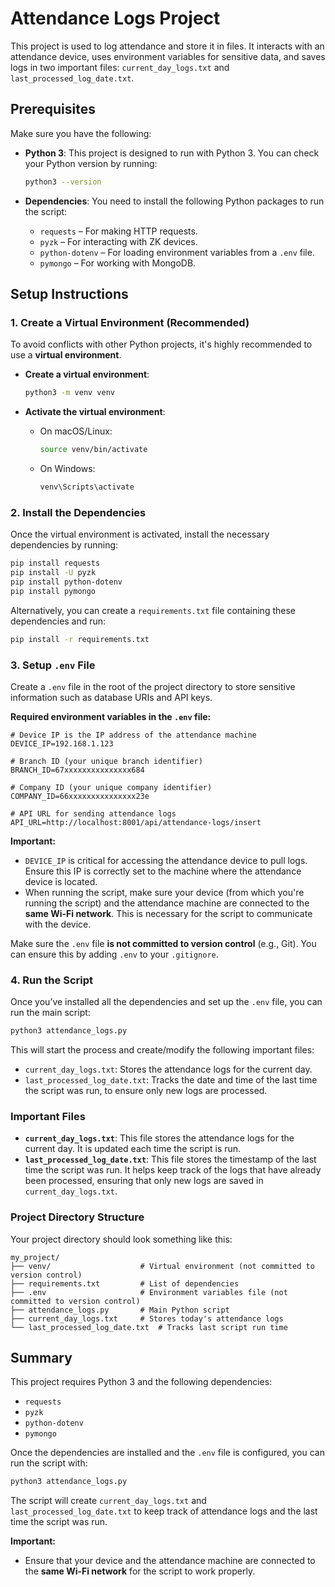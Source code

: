 # Attendance Logs Project

This project is used to log attendance and store it in files. It interacts with an attendance device, uses environment variables for sensitive data, and saves logs in two important files: `current_day_logs.txt` and `last_processed_log_date.txt`.

## Prerequisites

Make sure you have the following:

- **Python 3**: This project is designed to run with Python 3. You can check your Python version by running:
  ```bash
  python3 --version
  ```

- **Dependencies**: You need to install the following Python packages to run the script:
  - `requests` – For making HTTP requests.
  - `pyzk` – For interacting with ZK devices.
  - `python-dotenv` – For loading environment variables from a `.env` file.
  - `pymongo` – For working with MongoDB.

## Setup Instructions

### 1. Create a Virtual Environment (Recommended)

To avoid conflicts with other Python projects, it's highly recommended to use a **virtual environment**.

- **Create a virtual environment**:
  ```bash
  python3 -m venv venv
  ```

- **Activate the virtual environment**:
  - On macOS/Linux:
    ```bash
    source venv/bin/activate
    ```
  - On Windows:
    ```bash
    venv\Scripts\activate
    ```

### 2. Install the Dependencies

Once the virtual environment is activated, install the necessary dependencies by running:

```bash
pip install requests
pip install -U pyzk
pip install python-dotenv
pip install pymongo
```

Alternatively, you can create a `requirements.txt` file containing these dependencies and run:

```bash
pip install -r requirements.txt
```

### 3. Setup `.env` File

Create a `.env` file in the root of the project directory to store sensitive information such as database URIs and API keys. 

**Required environment variables in the `.env` file:**

```env
# Device IP is the IP address of the attendance machine
DEVICE_IP=192.168.1.123

# Branch ID (your unique branch identifier)
BRANCH_ID=67xxxxxxxxxxxxxxx684

# Company ID (your unique company identifier)
COMPANY_ID=66xxxxxxxxxxxxxxx23e

# API URL for sending attendance logs
API_URL=http://localhost:8001/api/attendance-logs/insert
```

**Important:**  
- `DEVICE_IP` is critical for accessing the attendance device to pull logs. Ensure this IP is correctly set to the machine where the attendance device is located.
- When running the script, make sure your device (from which you're running the script) and the attendance machine are connected to the **same Wi-Fi network**. This is necessary for the script to communicate with the device.

Make sure the `.env` file **is not committed to version control** (e.g., Git). You can ensure this by adding `.env` to your `.gitignore`.

### 4. Run the Script

Once you’ve installed all the dependencies and set up the `.env` file, you can run the main script:

```bash
python3 attendance_logs.py
```

This will start the process and create/modify the following important files:
- `current_day_logs.txt`: Stores the attendance logs for the current day.
- `last_processed_log_date.txt`: Tracks the date and time of the last time the script was run, to ensure only new logs are processed.

### Important Files

- **`current_day_logs.txt`**: This file stores the attendance logs for the current day. It is updated each time the script is run.
- **`last_processed_log_date.txt`**: This file stores the timestamp of the last time the script was run. It helps keep track of the logs that have already been processed, ensuring that only new logs are saved in `current_day_logs.txt`.

### Project Directory Structure

Your project directory should look something like this:

```
my_project/
├── venv/                    # Virtual environment (not committed to version control)
├── requirements.txt         # List of dependencies
├── .env                     # Environment variables file (not committed to version control)
├── attendance_logs.py       # Main Python script
├── current_day_logs.txt     # Stores today's attendance logs
└── last_processed_log_date.txt  # Tracks last script run time
```

## Summary

This project requires Python 3 and the following dependencies:
- `requests`
- `pyzk`
- `python-dotenv`
- `pymongo`

Once the dependencies are installed and the `.env` file is configured, you can run the script with:

```bash
python3 attendance_logs.py
```

The script will create `current_day_logs.txt` and `last_processed_log_date.txt` to keep track of attendance logs and the last time the script was run.

**Important:**  
- Ensure that your device and the attendance machine are connected to the **same Wi-Fi network** for the script to work properly.
